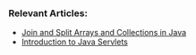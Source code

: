 ### Relevant Articles:
- [Join and Split Arrays and Collections in Java](http://www.baeldung.com/java-join-and-split)
- [Introduction to Java Servlets](http://www.baeldung.com/intro-to-servlets)

